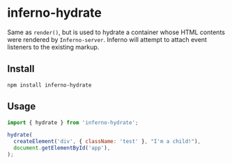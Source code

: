 # inferno-hydrate

Same as `render()`, but is used to hydrate a container whose HTML contents were rendered by `Inferno-server`. Inferno will attempt to attach event listeners to the existing markup.

## Install

```
npm install inferno-hydrate
```

## Usage

```js
import { hydrate } from 'inferno-hydrate';

hydrate(
  createElement('div', { className: 'test' }, "I'm a child!"),
  document.getElementById('app'),
);
```
